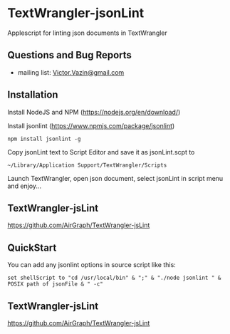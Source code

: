 # TextWrangler-jsonLint
Applescript for linting json documents in TextWrangler

## Questions and Bug Reports
* mailing list: Victor.Vazin@gmail.com

## Installation
Install NodeJS and NPM (https://nodejs.org/en/download/) 

Install jsonlint (https://www.npmjs.com/package/jsonlint)
```
npm install jsonlint -g
```
Copy jsonLint text to Script Editor and save it as jsonLint.scpt to
```
~/Library/Application Support/TextWrangler/Scripts
```
Launch TextWrangler, open json document, select jsonLint in script menu and enjoy...

## TextWrangler-jsLint
https://github.com/AirGraph/TextWrangler-jsLint

## QuickStart
You can add any jsonlint options in source script like this:
```
set shellScript to "cd /usr/local/bin" & ";" & "./node jsonlint " & POSIX path of jsonFile & " -c"
```

## TextWrangler-jsLint
https://github.com/AirGraph/TextWrangler-jsLint
